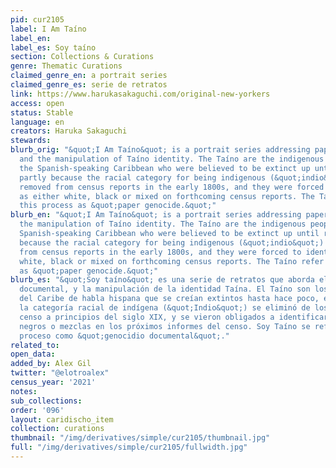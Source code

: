 ```yaml
---
pid: cur2105
label: I Am Taíno
label_en:
label_es: Soy taíno
section: Collections & Curations
genre: Thematic Curations
claimed_genre_en: a portrait series
claimed_genre_es: serie de retratos
link: https://www.harukasakaguchi.com/original-new-yorkers
access: open
status: Stable
language: en
creators: Haruka Sakaguchi
stewards:
blurb_orig: "&quot;I Am Taíno&quot; is a portrait series addressing paper genocide
  and the manipulation of Taíno identity. The Taíno are the indigenous peoples of
  the Spanish-speaking Caribbean who were believed to be extinct up until recently,
  partly because the racial category for being indigenous (&quot;indio&quot;) was
  removed from census reports in the early 1800s, and they were forced to identify
  as either white, black or mixed on forthcoming census reports. The Taíno refer to
  this process as &quot;paper genocide.&quot;"
blurb_en: "&quot;I Am Taíno&quot; is a portrait series addressing paper genocide and
  the manipulation of Taíno identity. The Taíno are the indigenous peoples of the
  Spanish-speaking Caribbean who were believed to be extinct up until recently, partly
  because the racial category for being indigenous (&quot;indio&quot;) was removed
  from census reports in the early 1800s, and they were forced to identify as either
  white, black or mixed on forthcoming census reports. The Taíno refer to this process
  as &quot;paper genocide.&quot;"
blurb_es: "&quot;Soy taíno&quot; es una serie de retratos que aborda el genocidio
  documental, y la manipulación de la identidad Taína. El Taíno son los pueblos indígenas
  del Caribe de habla hispana que se creían extintos hasta hace poco, en parte porque
  la categoría racial de indígena (&quot;Indio&quot;) se eliminó de los informes del
  censo a principios del siglo XIX, y se vieron obligados a identificarse como blancos,
  negros o mezclas en los próximos informes del censo. Soy Taíno se refiere a este
  proceso como &quot;genocidio documental&quot;."
related_to:
open_data:
added_by: Alex Gil
twitter: "@elotroalex"
census_year: '2021'
notes:
sub_collections:
order: '096'
layout: caridischo_item
collection: curations
thumbnail: "/img/derivatives/simple/cur2105/thumbnail.jpg"
full: "/img/derivatives/simple/cur2105/fullwidth.jpg"
---
```

